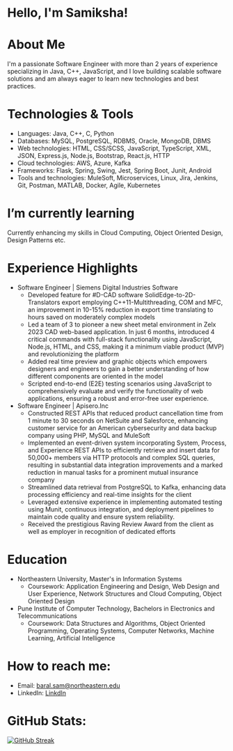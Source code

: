 # Hello, I'm Samiksha! 

# About Me
I'm a passionate Software Engineer with more than 2 years of experience specializing in Java, C++, JavaScript, and  I love building scalable software solutions and am always eager to learn new technologies and best practices.

# Technologies & Tools
* Languages: Java, C++, C, Python 
* Databases: MySQL, PostgreSQL, RDBMS, Oracle, MongoDB, DBMS
* Web technologies: HTML, CSS/SCSS, JavaScript, TypeScript, XML, JSON, Express.js, Node.js, Bootstrap, React.js, HTTP
* Cloud technologies:  AWS, Azure, Kafka
* Frameworks: Flask, Spring, Swing, Jest, Spring Boot, Junit, Android
* Tools and technologies: MuleSoft, Microservices, Linux, Jira, Jenkins, Git, Postman, MATLAB, Docker, Agile, Kubernetes
             

# I’m currently learning 
Currently enhancing my skills in Cloud Computing, Object Oriented Design, Design Patterns etc.

# Experience Highlights
* Software Engineer | Siemens Digital Industries Software
   * Developed feature for #D-CAD software SolidEdge-to-2D-Translators export employing C++11-Multithreading, COM and MFC, an improvement in 10-15% reduction in export time translating to hours saved on moderately complex models
   * Led a team of 3 to pioneer a new sheet metal environment in Zelx 2023 CAD web-based application. In just 6 months, introduced 4 critical commands with full-stack functionality using JavaScript, Node.js, HTML, and CSS, making it a minimum viable product (MVP) and revolutionizing the platform
   * Added real time preview and graphic objects which empowers designers and engineers to gain a better understanding of how different components are oriented in the model
   * Scripted end-to-end (E2E) testing scenarios using JavaScript to comprehensively evaluate and verify the functionality of web applications, ensuring a robust and error-free user experience.
* Software Engineer | Apisero.Inc
   * Constructed REST APIs that reduced product cancellation time from 1 minute to 30 seconds on NetSuite and Salesforce, enhancing customer service for an American cybersecurity and data backup company using PHP, MySQL and MuleSoft
   * Implemented an event-driven system incorporating System, Process, and Experience REST APIs to efficiently retrieve and insert data for 50,000+ members via HTTP protocols and complex SQL queries, resulting in substantial data integration improvements and a marked reduction in manual tasks for a prominent mutual insurance company
   * Streamlined data retrieval from PostgreSQL to Kafka, enhancing data processing efficiency and real-time insights for the client
   * Leveraged extensive experience in implementing automated testing using Munit, continuous integration, and deployment pipelines to maintain code quality and ensure system reliability.
   * Received the prestigious Raving Review Award from the client as well as employer in recognition of dedicated efforts

# Education
* Northeastern University, Master's in Information Systems
   * Coursework: Application Engineering and Design, Web Design and User Experience, Network Structures and Cloud Computing, Object Oriented Design
* Pune Institute of Computer Technology, Bachelors in Electronics and Telecommunications
   * Coursework: Data Structures and Algorithms, Object Oriented Programming, Operating Systems, Computer Networks, Machine Learning, Artificial Intelligence  

# How to reach me:
* Email: baral.sam@northeastern.edu 
* LinkedIn: [LinkdIn](https://www.linkedin.com/in/samiksha-baral1/)

# GitHub Stats:
[![GitHub Streak](https://github-readme-streak-stats.herokuapp.com?user=baralsam&theme=dark&hide_border=true)](https://git.io/streak-stats)
